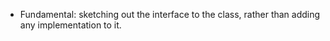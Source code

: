 * Fundamental: sketching out the interface to the class, rather than adding any implementation to it.